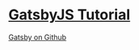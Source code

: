 # [GatsbyJS Tutorial](https://www.gatsbyjs.org)

[Gatsby on Github](https://github.com/gatsbyjs/gatsby)




